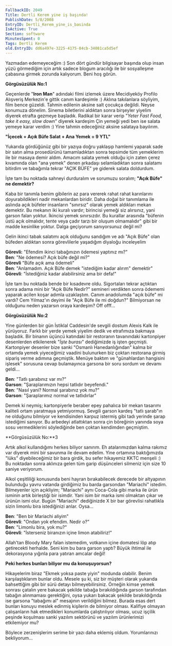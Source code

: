 ```yaml
---
FallbackID: 2049
Title: Dertli Kerem yine iş başında!
PublishDate: 5/8/2008
EntryID: Dertli_Kerem_yine_is_basinda
IsActive: True
Section: software
MinutesSpent: 0
Tags: Dertli Kerem
old.EntryID: dd6a497e-3225-4175-84cb-34081ca5d5ef
---
```

Yazmadan edemeyeceğim :) Son dört gündür bilgisayar başında olup insan
yüzü görmediğim için artık sadece blogum aracılığı ile bir sosyalleşme
çabasına girmek zorunda kalıyorum. Beni hoş görün.

**Görgüsüzülük No:1**

Geçenlerde "**Iron Man**" adındaki filmi izlemek üzere Mecidiyeköy
Profilo Alışveriş Merkezin'e gittik canım kardeşimle :) Aklına
takılanlara söyliyim, film bence güzeldi. Tahmin edilenin aksine salt
çocukça değildi. Neyse konumuza dönelim. Sinema biletlerini aldıktan
sonra birşeyler yiyelim diyerek etrafta gezmeye başladık. Radikal bir
karar verip "*Yeter Fast Food, take it easy, slow down*" diyerek
kardeşim Çin yemeği yedi ben ise salata yemeye karar verdim :) Yine
tahmin edeceğiniz aksine salataya bayılırım.

**"İçecek + Açık Büfe Salat + Ana Yemek = 9 YTL"**

Yukarıda gördüğünüz gibi bir yazıya doğru yaklaşıp hamlemi yaparak sade
bir satın alma prosedürünü tamamladıktan sonra tepsimde tüm yemeklerim
ile bir masaya demir aldım. Amacım salata yemek olduğu için zaten çerez
kıvamında olan "ana yemek" denen arkadaşı selamladıktan sonra salatamı
bitirdim ve tabağımla tekrar "AÇIK BÜFE" ye giderek salata doldurdum.

İşte tam bu noktada sahneyi durduralım ve sorumuzu soralım; **"Açık
Büfe" ne demektir?**

Kaba bir tanımla benim gibilerin az para vererek rahat rahat karınlarını
doyurabildikleri nadir mekanlardan biridir. Daha doğal bir tanımlama ile
aslında açık büfeler insanların "sınırsız" olarak yemek aldıkları mekan
demektir. Bu mekanın iki kuralı vardır; birincisi yemeği siz alırsınız,
yani garson falan yoktur. İkincisi yemek sınırsızdır. Bu kurallar
arasında "büfenin üstü açık olmalıdır, tente veya çadır tarzı bir oluşum
olmamalıdır" gibi bir madde kesinlike yoktur. Dalga geçiyorum
sanıyorsunuz değil mi?

Gelin ikinci tabak salatımı açık olduğunu sandığım ve adı "Açık Büfe"
olan büfeden aldıktan sonra görevlilerle yaşadığım diyaloğu inceleyelim

**Görevli:** "Efendim ikinci tabağınızın ödemesi yaptınız mı?"\
 **Ben**: "Ne ödemesi? Açık büfe değil mi?"\
 **Görevli** "Büfe açık ama ödemeli"\
 **Ben**: "Anlamadım. Açık Büfe demek "istediğim kadar alırım"
demektir"\
 **Görevli**: "İstediğiniz kadar alabilirsiniz ama bir defa!"

İşte tam bu noktada bende bir kısadevre oldu. Sigortaları tekrar
açtıktan sonra adama mini bir "Açık Büfe Nedir?" semineri verdikten
sonra ödememi yaparak acilen koşar adımla uzaklaştım. Canım anadolumda
"açık büfe" mi vardı? Cem Yılmaz'ın deyimi ile "Açık Büfe ile mi
doğdun?" Bilmiyorsan ne olduğunu neden yazarsın oraya kardeşim? Off
offf...

**Görgüsüzülük No:2**

Yine günlerden bir gün İstiklal Caddesin'de sevgili dostum Alexis Kalk
ile yürüyoruz. Farklı bir yerde yemek yiyelim dedik ve etrafımıza
bakmaya başladık. Bir binanın üçüncü katındaki bir restoranın
tavanındaki kartonpiyer desenlerden etkilenerek "*İşte burası*"
dediğimizde iş işten geçmişti. Kartonpiyer desenler bize sanki "Osmanlı
Hanedanlığından" kalma bir ortamda yemek yiyeceğimiz vaadini bulunurken
biz çoktan restorana girmiş sipariş verme adımına geçmiştik. Menüye
baktım ve "günahlardan hangisini işlesek" sorusuna cevap bulamayınca
garsona bir soru sordum ve devamı geldi...

**Ben**: "Tatlı şarabınız var mı?"\
 **Garson**: "Şaraplarımızın hepsi tatlıdır beyefendi."\
 **Ben**: "Nasıl yani? Normal şarabınız yok mu?"\
 **Garson**: "Şaraplarımız normal ve tatlıdırlar"

Demek ki neymiş; kartonpiyerle beraber epey pahalıca bir mekan tasarımı
kaliteli ortam yaratmaya yetmiyormuş. Sevgili garson kardeş "tatlı
şarab"ın ne olduğunu bilmiyor ve kendisinden karpuz istermiş gibi tadı
yerinde şarap istediğimi sanıyor. Bu arbedeyi atlattıktan sonra çin
böreğinin yanında soya sosu vermediklerini söylediğinde ben çoktan
kendimden geçmiştim.

**Görgüsüzülük No:**3

Artık alkol kullandığımı herkes biliyor sanırım. Eh atalarımızdan kalma
rakımız var diyerek mini bir savunma ile devam edelim. Yine ortamına
baktığımızda "lüks" diyebileceğimiz bir bara girdik, bu sefer hikayemiz
KKTC menşeli :) Bu noktadan sonra aklınıza gelen tüm garip düşünceleri
silmeniz için size 10 saniye veriyorum.

Alkol çeşitliliği konusunda beni hayran bırakabilecek derecede bir
altyapının bulunduğu yavru vatanda girdiğimiz bu barda garsondan
"Mariachi" istedim. Bilmeyenler için açıkliyim; "Mariachi" aynı
Coca-Cola gibi marka ile ürün isminin artık birleştiği bir isimdir. Yani
isim bir marka ismi olmaktan çıkar ve ürünün ismi olur. Bugün "Mariachi"
dediğinizde X bir bar görevlisi rahatlıkla sizin limonlu bira
istediğinizi anlar. Oysa...

**Ben**: "Ben bir Mariachi aliyim"\
 **Görevli**: "Ondan yok efendim. Nedir o?"\
 **Ben**: "Limonlu bira, yok mu?"\
 **Görevli**: "İsterseniz biranızın içine limon atabiliriz!"

Allah'tan Bloody Mary falan istemedim, votkanın içine domatesi löp atıp
getirecekti herhalde. Seni kim bu bara garson yaptı? Büyük ihtimal ile
dekorasyona yığınla para yatıran amcalar değil!

**Peki herkes bunları biliyor mu da konuşuyorsun?**

Hikayelerim biraz "Ekmek yoksa paste yiyin" modunda olabilir. Benim
karşılaştıklarım bunlar oldu. Mesele şu ki, siz bir müşteri olarak
yukarıda bahsettiğim gibi bir sürü detayı bilmeyebilirsiniz. Örneğin
kimse yemek sonrası çatalın yere bakacak şekilde tabağa bırakıldığında
garson tarafından tabağın alınmaması gerektiğini, oysa yukarı bakacak
şekilde bırakıldığında ise garsona "tabağımı al" mesajının verildiğini
bilmez. Burada esas dert bunları konuyu meslek edinmiş kişilerin de
bilmiyor olması. Kalifiye olmayan çalışanların hak etmedikleri
konumlarda çalıştırılıyor olması, ucuz işçilik peşinde koşulması sanki
yazılım sektörünü ve yazılım ürünlerimizi etkilemiyor mu?

Böylece zerzenişlerim serime bir yazı daha eklemiş oldum. Yorumlarınızı
bekliyorum...


